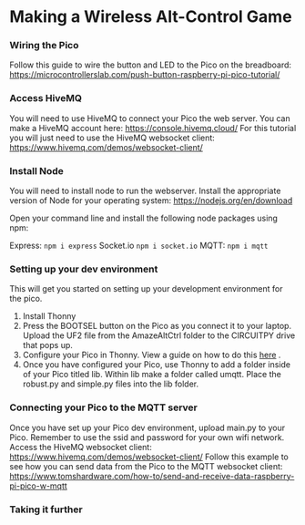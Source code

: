 # Making a Wireless Alt-Control Game 

### Wiring the Pico

Follow this guide to wire the button and LED to the Pico on the breadboard:
https://microcontrollerslab.com/push-button-raspberry-pi-pico-tutorial/

### Access HiveMQ

You will need to use HiveMQ to connect your Pico the web server. 
You can make a HiveMQ account here: https://console.hivemq.cloud/
For this tutorial you will just need to use the HiveMQ websocket client: https://www.hivemq.com/demos/websocket-client/

### Install Node

You will need to install node to run the webserver. Install the appropriate version of Node for your operating system: https://nodejs.org/en/download

Open your command line and install the following node packages using npm:

Express: `npm i express`
Socket.io `npm i socket.io`
MQTT: `npm i mqtt`

### Setting up your dev environment

This will get you started on setting up your development environment for the pico. 

1. Install Thonny
2. Press the BOOTSEL button on the Pico as you connect it to your laptop. Upload the UF2 file from the AmazeAltCtrl folder to the CIRCUITPY drive that pops up. 
3. Configure your Pico in Thonny. View a guide on how to do this [here](https://www.tomshardware.com/how-to/raspberry-pi-pico-setup#:~:text=Connect%20the%20Raspberry%20Pi%20Pico,Click%20Ok%20to%20close.) .
4. Once you have configured your Pico, use Thonny to add a folder inside of your Pico titled lib. Within lib make a folder called umqtt. Place the robust.py and simple.py files into the lib folder. 

### Connecting your Pico to the MQTT server

Once you have set up your Pico dev environment, upload main.py to your Pico. Remember to use the ssid and password for your own wifi network. 
Access the HiveMQ websocket client: https://www.hivemq.com/demos/websocket-client/
Follow this example to see how you can send data from the Pico to the MQTT websocket client: https://www.tomshardware.com/how-to/send-and-receive-data-raspberry-pi-pico-w-mqtt

### Taking it further












